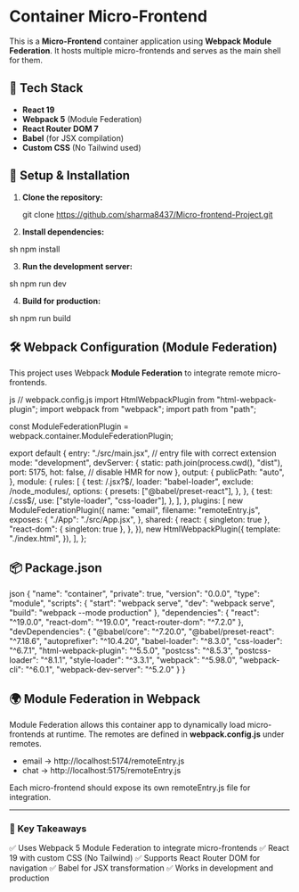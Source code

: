 # Container Micro-Frontend

This is a **Micro-Frontend** container application using **Webpack Module Federation**. It hosts multiple micro-frontends and serves as the main shell for them.

## 📌 Tech Stack

- **React 19**
- **Webpack 5** (Module Federation)
- **React Router DOM 7**
- **Babel** (for JSX compilation)
- **Custom CSS** (No Tailwind used)

## 🚀 Setup & Installation

1. **Clone the repository:**
   

   git clone https://github.com/sharma8437/Micro-frontend-Project.git
  

2. **Install dependencies:**
   
sh
   npm install

3. **Run the development server:**
   
sh
   npm run dev

4. **Build for production:**
   
sh
   npm run build





## 🛠️ Webpack Configuration (Module Federation)
This project uses Webpack **Module Federation** to integrate remote micro-frontends.

js
// webpack.config.js
import HtmlWebpackPlugin from "html-webpack-plugin";
import webpack from "webpack";
import path from "path";

const ModuleFederationPlugin = webpack.container.ModuleFederationPlugin;

export default {
  entry: "./src/main.jsx", // entry file with correct extension
  mode: "development",
  devServer: {
    static: path.join(process.cwd(), "dist"),
    port: 5175,
    hot: false, // disable HMR for now
  },
  output: {
    publicPath: "auto",
  },
  module: {
    rules: [
      {
        test: /\.jsx?$/,
        loader: "babel-loader",
        exclude: /node_modules/,
        options: {
          presets: ["@babel/preset-react"],
        },
      },
      {
        test: /\.css$/,
        use: ["style-loader", "css-loader"],
      },
    ],
  },
  plugins: [
    new ModuleFederationPlugin({
      name: "email",
      filename: "remoteEntry.js",
      exposes: {
        "./App": "./src/App.jsx",
      },
      shared: {
        react: { singleton: true },
        "react-dom": { singleton: true },
      },
    }),
    new HtmlWebpackPlugin({
        template: "./index.html",
    }),
  ],
};



## 📦 Package.json
json
{
  "name": "container",
  "private": true,
  "version": "0.0.0",
  "type": "module",
  "scripts": {
    "start": "webpack serve",
    "dev": "webpack serve",
    "build": "webpack --mode production"
  },
  "dependencies": {
    "react": "^19.0.0",
    "react-dom": "^19.0.0",
    "react-router-dom": "^7.2.0"
  },
  "devDependencies": {
    "@babel/core": "^7.20.0",
    "@babel/preset-react": "^7.18.6",
    "autoprefixer": "^10.4.20",
    "babel-loader": "^8.3.0",
    "css-loader": "^6.7.1",
    "html-webpack-plugin": "^5.5.0",
    "postcss": "^8.5.3",
    "postcss-loader": "^8.1.1",
    "style-loader": "^3.3.1",
    "webpack": "^5.98.0",
    "webpack-cli": "^6.0.1",
    "webpack-dev-server": "^5.2.0"
  }
}


## 🌍 Module Federation in Webpack
Module Federation allows this container app to dynamically load micro-frontends at runtime. The remotes are defined in **webpack.config.js** under remotes.

- email -> http://localhost:5174/remoteEntry.js
- chat -> http://localhost:5175/remoteEntry.js

Each micro-frontend should expose its own remoteEntry.js file for integration.

---

### 🎯 Key Takeaways
✅ Uses Webpack 5 Module Federation to integrate micro-frontends
✅ React 19 with custom CSS (No Tailwind)
✅ Supports React Router DOM for navigation
✅ Babel for JSX transformation
✅ Works in development and production

